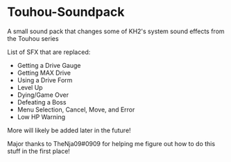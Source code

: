 # Touhou-Soundpack
A small sound pack that changes some of KH2's system sound effects from the Touhou series

List of SFX that are replaced:
  - Getting a Drive Gauge
  - Getting MAX Drive
  - Using a Drive Form
  - Level Up
  - Dying/Game Over
  - Defeating a Boss
  - Menu Selection, Cancel, Move, and Error
  - Low HP Warning

More will likely be added later in the future!

Major thanks to TheNja09#0909 for helping me figure out how to do this stuff in the first place!

